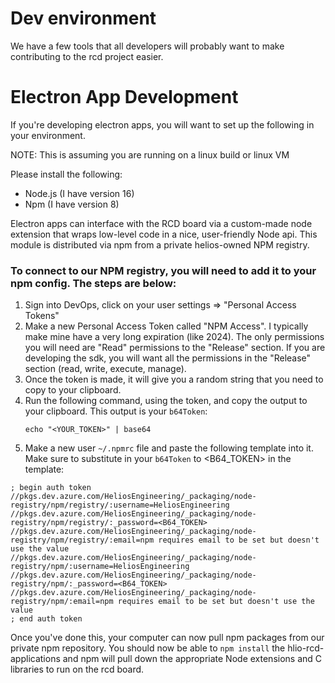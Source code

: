 # Dev environment
We have a few tools that all developers will probably want to make contributing to the rcd project easier.

# Electron App Development
If you're developing electron apps, you will want to set up the following in your environment.

NOTE: This is assuming you are running on a linux build or linux VM

Please install the following:
+ Node.js (I have version 16)
+ Npm (I have version 8)

Electron apps can interface with the RCD board via a custom-made node extension that wraps low-level code in a nice, user-friendly Node api. This module is distributed via npm from a private helios-owned NPM registry.

### To connect to our NPM registry, you will need to add it to your npm config. The steps are below:
1. Sign into DevOps, click on your user settings => "Personal Access Tokens"
2. Make a new Personal Access Token called "NPM Access". I typically make mine have a very long expiration (like 2024). The only permissions you will need are "Read" permissions to the "Release" section. If you are developing the sdk, you will want all the permissions in the "Release" section (read, write, execute, manage).
3. Once the token is made, it will give you a random string that you need to copy to your clipboard.
4. Run the following command, using the token, and copy the output to your clipboard. This output is your `b64Token`:
   ```
   echo "<YOUR_TOKEN>" | base64
   ```
5. Make a new user `~/.npmrc` file and paste the following template into it. Make sure to substitute in your `b64Token` to <B64_TOKEN> in the template:
```
; begin auth token
//pkgs.dev.azure.com/HeliosEngineering/_packaging/node-registry/npm/registry/:username=HeliosEngineering
//pkgs.dev.azure.com/HeliosEngineering/_packaging/node-registry/npm/registry/:_password=<B64_TOKEN>
//pkgs.dev.azure.com/HeliosEngineering/_packaging/node-registry/npm/registry/:email=npm requires email to be set but doesn't use the value
//pkgs.dev.azure.com/HeliosEngineering/_packaging/node-registry/npm/:username=HeliosEngineering
//pkgs.dev.azure.com/HeliosEngineering/_packaging/node-registry/npm/:_password=<B64_TOKEN>
//pkgs.dev.azure.com/HeliosEngineering/_packaging/node-registry/npm/:email=npm requires email to be set but doesn't use the value
; end auth token
```

Once you've done this, your computer can now pull npm packages from our private npm repository. You should now be able to `npm install` the hlio-rcd-applications and npm will pull down the appropriate Node extensions and C libraries to run on the rcd board.
